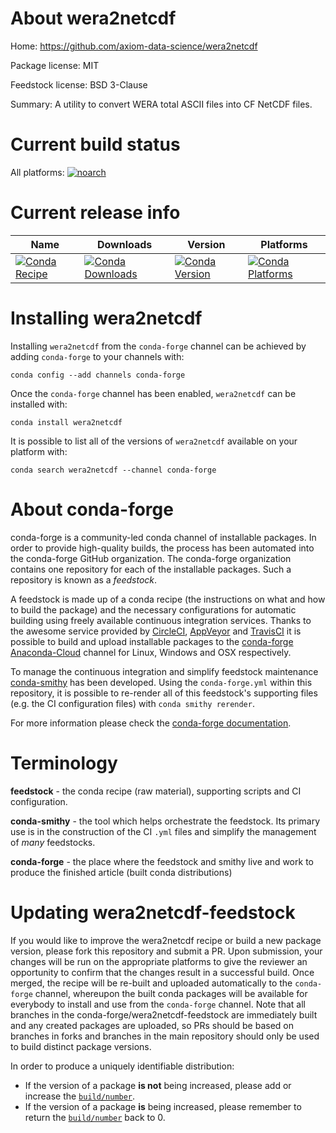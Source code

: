 About wera2netcdf
=================

Home: https://github.com/axiom-data-science/wera2netcdf

Package license: MIT

Feedstock license: BSD 3-Clause

Summary: A utility to convert WERA total ASCII files into CF NetCDF files.



Current build status
====================

All platforms:
[![noarch](https://img.shields.io/circleci/project/github/conda-forge/wera2netcdf-feedstock/master.svg?label=noarch)](https://circleci.com/gh/conda-forge/wera2netcdf-feedstock)

Current release info
====================

| Name | Downloads | Version | Platforms |
| --- | --- | --- | --- |
| [![Conda Recipe](https://img.shields.io/badge/recipe-wera2netcdf-green.svg)](https://anaconda.org/conda-forge/wera2netcdf) | [![Conda Downloads](https://img.shields.io/conda/dn/conda-forge/wera2netcdf.svg)](https://anaconda.org/conda-forge/wera2netcdf) | [![Conda Version](https://img.shields.io/conda/vn/conda-forge/wera2netcdf.svg)](https://anaconda.org/conda-forge/wera2netcdf) | [![Conda Platforms](https://img.shields.io/conda/pn/conda-forge/wera2netcdf.svg)](https://anaconda.org/conda-forge/wera2netcdf) |

Installing wera2netcdf
======================

Installing `wera2netcdf` from the `conda-forge` channel can be achieved by adding `conda-forge` to your channels with:

```
conda config --add channels conda-forge
```

Once the `conda-forge` channel has been enabled, `wera2netcdf` can be installed with:

```
conda install wera2netcdf
```

It is possible to list all of the versions of `wera2netcdf` available on your platform with:

```
conda search wera2netcdf --channel conda-forge
```


About conda-forge
=================

conda-forge is a community-led conda channel of installable packages.
In order to provide high-quality builds, the process has been automated into the
conda-forge GitHub organization. The conda-forge organization contains one repository
for each of the installable packages. Such a repository is known as a *feedstock*.

A feedstock is made up of a conda recipe (the instructions on what and how to build
the package) and the necessary configurations for automatic building using freely
available continuous integration services. Thanks to the awesome service provided by
[CircleCI](https://circleci.com/), [AppVeyor](http://www.appveyor.com/)
and [TravisCI](https://travis-ci.org/) it is possible to build and upload installable
packages to the [conda-forge](https://anaconda.org/conda-forge)
[Anaconda-Cloud](http://docs.anaconda.org/) channel for Linux, Windows and OSX respectively.

To manage the continuous integration and simplify feedstock maintenance
[conda-smithy](http://github.com/conda-forge/conda-smithy) has been developed.
Using the ``conda-forge.yml`` within this repository, it is possible to re-render all of
this feedstock's supporting files (e.g. the CI configuration files) with ``conda smithy rerender``.

For more information please check the [conda-forge documentation](https://conda-forge.org/docs/).

Terminology
===========

**feedstock** - the conda recipe (raw material), supporting scripts and CI configuration.

**conda-smithy** - the tool which helps orchestrate the feedstock.
                   Its primary use is in the construction of the CI ``.yml`` files
                   and simplify the management of *many* feedstocks.

**conda-forge** - the place where the feedstock and smithy live and work to
                  produce the finished article (built conda distributions)


Updating wera2netcdf-feedstock
==============================

If you would like to improve the wera2netcdf recipe or build a new
package version, please fork this repository and submit a PR. Upon submission,
your changes will be run on the appropriate platforms to give the reviewer an
opportunity to confirm that the changes result in a successful build. Once
merged, the recipe will be re-built and uploaded automatically to the
`conda-forge` channel, whereupon the built conda packages will be available for
everybody to install and use from the `conda-forge` channel.
Note that all branches in the conda-forge/wera2netcdf-feedstock are
immediately built and any created packages are uploaded, so PRs should be based
on branches in forks and branches in the main repository should only be used to
build distinct package versions.

In order to produce a uniquely identifiable distribution:
 * If the version of a package **is not** being increased, please add or increase
   the [``build/number``](http://conda.pydata.org/docs/building/meta-yaml.html#build-number-and-string).
 * If the version of a package **is** being increased, please remember to return
   the [``build/number``](http://conda.pydata.org/docs/building/meta-yaml.html#build-number-and-string)
   back to 0.